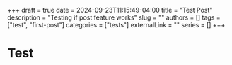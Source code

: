 +++ 
draft = true
date = 2024-09-23T11:15:49-04:00
title = "Test Post"
description = "Testing if post feature works"
slug = ""
authors = []
tags = ["test", "first-post"]
categories = ["tests"]
externalLink = ""
series = []
+++

# Test
